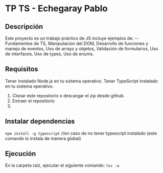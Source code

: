 # TP TS - Echegaray Pablo

## Descripción

Este proyecto es un trabajo práctico de JS incluye ejemplos de:
--Fundamentos de TS, Manipulacion del DOM, Desarrollo de funciones y manejo de eventos, Uso de arrays y objetos, Validación de formularios, Uso de interfaces, Uso de types, Uso de enums.
## Requisitos
Tener instalado Node.js en tu sistema operativo.
Tener TypeScript instalado en tu sistema operativo.

1. Clonar este repositorio o descargar el zip desde github.
2. Extraer el repositorio
3.
## Instalar dependencias
```npm install -g typescript``` //en caso de no tener typescript instalado (este comando lo instala de manera global)
## Ejecución
En la carpeta raíz, ejecutar el siguiente comando:
```tsc -w```
